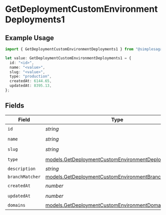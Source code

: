 # GetDeploymentCustomEnvironmentDeployments1

## Example Usage

```typescript
import { GetDeploymentCustomEnvironmentDeployments1 } from "@simplesagar/vercel/models/getdeploymentop.js";

let value: GetDeploymentCustomEnvironmentDeployments1 = {
  id: "<id>",
  name: "<value>",
  slug: "<value>",
  type: "production",
  createdAt: 6144.65,
  updatedAt: 8395.13,
};
```

## Fields

| Field                                                                                                              | Type                                                                                                               | Required                                                                                                           | Description                                                                                                        |
| ------------------------------------------------------------------------------------------------------------------ | ------------------------------------------------------------------------------------------------------------------ | ------------------------------------------------------------------------------------------------------------------ | ------------------------------------------------------------------------------------------------------------------ |
| `id`                                                                                                               | *string*                                                                                                           | :heavy_check_mark:                                                                                                 | N/A                                                                                                                |
| `name`                                                                                                             | *string*                                                                                                           | :heavy_check_mark:                                                                                                 | N/A                                                                                                                |
| `slug`                                                                                                             | *string*                                                                                                           | :heavy_check_mark:                                                                                                 | N/A                                                                                                                |
| `type`                                                                                                             | [models.GetDeploymentCustomEnvironmentDeploymentsType](../models/getdeploymentcustomenvironmentdeploymentstype.md) | :heavy_check_mark:                                                                                                 | N/A                                                                                                                |
| `description`                                                                                                      | *string*                                                                                                           | :heavy_minus_sign:                                                                                                 | N/A                                                                                                                |
| `branchMatcher`                                                                                                    | [models.GetDeploymentCustomEnvironmentBranchMatcher](../models/getdeploymentcustomenvironmentbranchmatcher.md)     | :heavy_minus_sign:                                                                                                 | N/A                                                                                                                |
| `createdAt`                                                                                                        | *number*                                                                                                           | :heavy_check_mark:                                                                                                 | N/A                                                                                                                |
| `updatedAt`                                                                                                        | *number*                                                                                                           | :heavy_check_mark:                                                                                                 | N/A                                                                                                                |
| `domains`                                                                                                          | [models.GetDeploymentCustomEnvironmentDomains](../models/getdeploymentcustomenvironmentdomains.md)[]               | :heavy_minus_sign:                                                                                                 | N/A                                                                                                                |